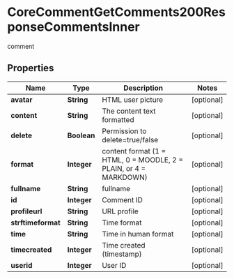 

# CoreCommentGetComments200ResponseCommentsInner

comment

## Properties

| Name | Type | Description | Notes |
|------------ | ------------- | ------------- | -------------|
|**avatar** | **String** | HTML user picture |  [optional] |
|**content** | **String** | The content text formatted |  [optional] |
|**delete** | **Boolean** | Permission to delete&#x3D;true/false |  [optional] |
|**format** | **Integer** | content format (1 &#x3D; HTML, 0 &#x3D; MOODLE, 2 &#x3D; PLAIN, or 4 &#x3D; MARKDOWN) |  [optional] |
|**fullname** | **String** | fullname |  [optional] |
|**id** | **Integer** | Comment ID |  [optional] |
|**profileurl** | **String** | URL profile |  [optional] |
|**strftimeformat** | **String** | Time format |  [optional] |
|**time** | **String** | Time in human format |  [optional] |
|**timecreated** | **Integer** | Time created (timestamp) |  [optional] |
|**userid** | **Integer** | User ID |  [optional] |



